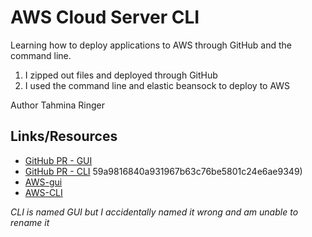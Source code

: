 # AWS Cloud Server CLI

Learning how to deploy applications to AWS through GitHub and the command line.

1. I zipped out files and deployed through GitHub
2. I used the command line and elastic beansock to deploy to AWS

Author Tahmina Ringer

## Links/Resources

- [GitHub PR - GUI](https://github.com/tahminaringer/aws-cloud-server2/commit/bb6cc2309d3ec29d88fc8e4cfcec21f3583e23cf)
- [GitHub PR - CLI](https://github.com/Tahmina-Ringer-401-advanced-javascript/aws_cloud_servers/commit/) 59a9816840a931967b63c76be5801c24e6ae9349)
- [AWS-gui](CloudServerGui-env.eba-m4et2qic.us-east-2.elasticbeanstalk.com )
- [AWS-CLI](cloud-server-gui-dev.us-west-2.elasticbeanstalk.com)

_CLI is named GUI but I accidentally named it wrong and am unable to rename it_

